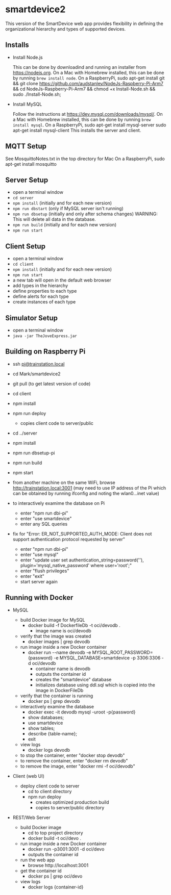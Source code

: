 # smartdevice2

This version of the SmartDevice web app provides flexibility
in defining the organizational hierarchy and
types of supported devices.

## Installs

* Install Node.js

  This can be done by downloadind and running an installer
  from https://nodejs.org.
  On a Mac with Homebrew installed,
  this can be done by running `brew install node`.
  On a RaspberryPi,
sudo apt-get install git && git clone https://github.com/audstanley/NodeJs-Raspberry-Pi-Arm7 && cd NodeJs-Raspberry-Pi-Arm7 && chmod +x Install-Node.sh && sudo ./Install-Node.sh;

* Install MySQL

  Follow the instructions at https://dev.mysql.com/downloads/mysql/.
  On a Mac with Homebrew installed,
  this can be done by running `brew install mysql`.
  On a RaspberryPi,
  sudo apt-get install mysql-server
  sudo apt-get install mysql-client
  This installs the server and client.

## MQTT Setup

See MosquittoNotes.txt in the top directory for Mac
On a RaspberryPi,
sudo apt-get install mosquitto

## Server Setup
* open a terminal window
* `cd server`
* `npm install` (initially and for each new version)
* `npm run dbstart` (only if MySQL server isn't running)
* `npm run dbsetup` (initially and only after schema changes)
  WARNING: This will delete all data in the database.
* `npm run build` (initially and for each new version)
* `npm run start`

## Client Setup
* open a terminal window
* `cd client`
* `npm install` (initially and for each new version)
* `npm run start`
* a new tab will open in the default web browser
* add types in the hierarchy
* define properties to each type
* define alerts for each type
* create instances of each type

## Simulator Setup
* open a terminal window
* `java -jar TheJoveExpress.jar`

## Building on Raspberry Pi
* ssh pi@trainstation.local
* cd Mark/smartdevice2

* git pull (to get latest version of code)

* cd client
* npm install
* npm run deploy
  - copies client code to server/public

* cd ../server
* npm install
* npm run dbsetup-pi
* npm run build
* npm start
* from another machine on the same WiFi,
  browse http://trainstation.local:3001
  (may need to use IP address of the Pi
   which can be obtained by running ifconfig
   and noting the wlan0...inet value)

* to interactively examime the database on Pi
  - enter "npm run dbi-pi"
  - enter "use smartdevice"
  - enter any SQL queries

* fix for "Error: ER_NOT_SUPPORTED_AUTH_MODE: Client does not
  support authentication protocol requested by server"
  - enter "npm run dbi-pi"
  - enter "use mysql"
  - enter "update user set authentication_string=password(''), plugin='mysql_native_password' where user='root';"
  - enter "flush privileges"
  - enter "exit"
  - start server again

## Running with Docker

* MySQL
  - build Docker image for MySQL
    * docker build -f DockerfileDb -t oci/devodb .
      - image name is oci/devodb
  - verify that the image was created
    * docker images | grep devodb
  - run image inside a new Docker container
    * docker run --name devodb -e MYSQL_ROOT_PASSWORD={password} -e MYSQL_DATABASE=smartdevice -p 3306:3306 -d oci/devodb
      - container name is devodb
      - outputs the container id
      - creates the "smartdevice" database
      - initializes database using ddl.sql
        which is copied into the image in DockerFileDb
  - verify that the container is running
    * docker ps | grep devodb
  - interactively examine the database
    * docker exec -it devodb mysql -uroot -p{password}
    * show databases;
    * use smartdevice
    * show tables;
    * describe {table-name};
    * exit
  - view logs
    * docker logs devodb
  - to stop the container, enter "docker stop devodb"
  - to remove the container, enter "docker rm devodb"
  - to remove the image, enter "docker rmi -f oci/devodb"

* Client (web UI)
  - deploy client code to server
    * cd to client directory
    * npm run deploy
      - creates optimized production build
      - copies to server/public directory

* REST/Web Server
  - build Docker image
    * cd to top project directory
    * docker build -t oci/devo .
  - run image inside a new Docker container
    * docker run -p3001:3001 -d oci/devo
    * outputs the container id
  - run the web app
    * browse http://localhost:3001
  - get the container id
    * docker ps | grep oci/devo
  - view logs
    * docker logs {container-id}
